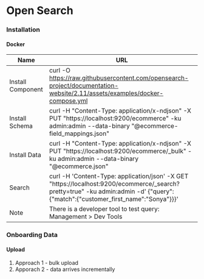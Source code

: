 # Open Search

### Installation
  #### Docker
  Name | URL
  --- | ---
  Install Component | curl -O https://raw.githubusercontent.com/opensearch-project/documentation-website/2.11/assets/examples/docker-compose.yml
  Install Schema | curl -H "Content-Type: application/x-ndjson" -X PUT "https://localhost:9200/ecommerce" -ku admin:admin --data-binary "@ecommerce-field_mappings.json"
  Install Data | curl -H "Content-Type: application/x-ndjson" -X PUT "https://localhost:9200/ecommerce/_bulk" -ku admin:admin --data-binary "@ecommerce.json"
  Search |  curl -H 'Content-Type: application/json' -X GET "https://localhost:9200/ecommerce/_search?pretty=true" -ku admin:admin -d' {"query":{"match":{"customer_first_name":"Sonya"}}}'
  Note | There is a developer tool to test query:   Management > Dev Tools

### Onboarding Data
  #### Upload 
  1. Approach 1 - bulk upload
  2. Apporach 2 - data arrives incrementally

